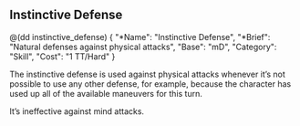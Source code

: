 ## Instinctive Defense 

@(dd instinctive_defense)
{ 
  "*Name": "Instinctive Defense",
  "*Brief": "Natural defenses against physical attacks",
  "Base": "mD",
  "Category": "Skill",
  "Cost": "1 TT/Hard"
}

The instinctive defense is used against physical attacks whenever
it’s not possible to use any other defense, for example, because
the character has used up all of the available maneuvers for this turn.

It’s ineffective against mind attacks.
